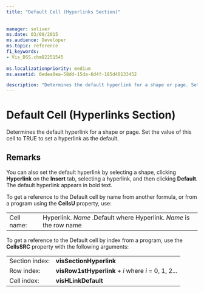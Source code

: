 ```yaml
---
title: "Default Cell (Hyperlinks Section)"
 
 
manager: soliver
ms.date: 03/09/2015
ms.audience: Developer
ms.topic: reference
f1_keywords:
- Vis_DSS.chm82251545
 
ms.localizationpriority: medium
ms.assetid: 0edea0ea-58dd-15da-6d4f-185d40133452

description: "Determines the default hyperlink for a shape or page. Set the value of this cell to TRUE to set a hyperlink as the default."
---
```


# Default Cell (Hyperlinks Section)

Determines the default hyperlink for a shape or page. Set the value of this cell to TRUE to set a hyperlink as the default.
  
## Remarks

You can also set the default hyperlink by selecting a shape, clicking **Hyperlink** on the **Insert** tab, selecting a hyperlink, and then clicking **Default**. The default hyperlink appears in bold text.
  
To get a reference to the Default cell by name from another formula, or from a program using the **CellsU** property, use: 
  
|||
|:-----|:-----|
|Cell name:  <br/> |Hyperlink. *Name*  .Default           where Hyperlink. *Name*  is the row name  <br/> |
   
To get a reference to the Default cell by index from a program, use the **CellsSRC** property with the following arguments: 
  
|||
|:-----|:-----|
|Section index:  <br/> |**visSectionHyperlink** <br/> |
|Row index:  <br/> |**visRow1stHyperlink** +  *i*           where  *i*  = 0, 1, 2... |
|Cell index:  <br/> |**visHLinkDefault** <br/> |
   

